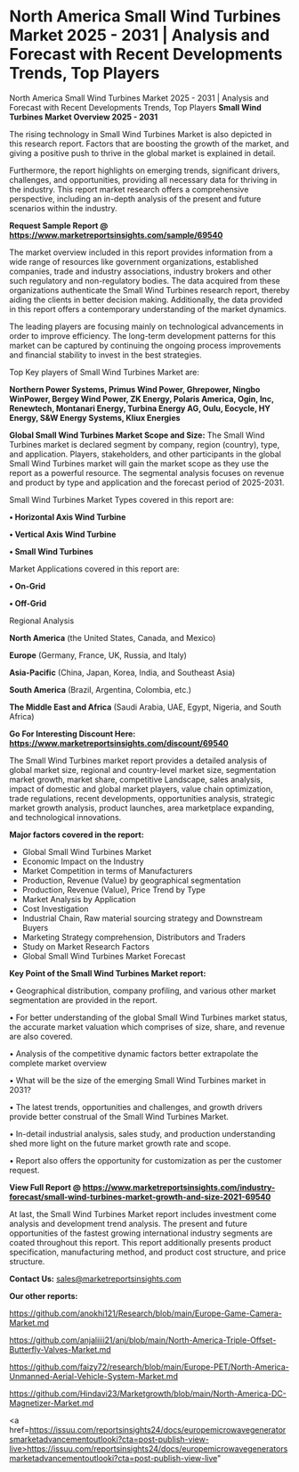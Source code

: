 # North America Small Wind Turbines Market 2025 - 2031 | Analysis and Forecast with Recent Developments Trends, Top Players
North America Small Wind Turbines Market 2025 - 2031 | Analysis and Forecast with Recent Developments Trends, Top Players
<Strong> Small Wind Turbines Market Overview 2025 - 2031</strong>

The rising technology in Small Wind Turbines Market is also depicted in this research report. Factors that are boosting the growth of the market, and giving a positive push to thrive in the global market is explained in detail.

Furthermore, the report highlights on emerging trends, significant drivers, challenges, and opportunities, providing all necessary data for thriving in the industry. This report market research offers a comprehensive perspective, including an in-depth analysis of the present and future scenarios within the industry.

<strong>Request Sample Report @ <a href=https://www.marketreportsinsights.com/sample/69540>https://www.marketreportsinsights.com/sample/69540</a></strong>

The market overview included in this report provides information from a wide range of resources like government organizations, established companies, trade and industry associations, industry brokers and other such regulatory and non-regulatory bodies. The data acquired from these organizations authenticate the Small Wind Turbines research report, thereby aiding the clients in better decision making. Additionally, the data provided in this report offers a contemporary understanding of the market dynamics.

The leading players are focusing mainly on technological advancements in order to improve efficiency. The long-term development patterns for this market can be captured by continuing the ongoing process improvements and financial stability to invest in the best strategies.

Top Key players of Small Wind Turbines Market are:

<strong>Northern Power Systems, Primus Wind Power, Ghrepower, Ningbo WinPower, Bergey Wind Power, ZK Energy, Polaris America, Ogin, Inc, Renewtech, Montanari Energy, Turbina Energy AG, Oulu, Eocycle, HY Energy, S&W Energy Systems, Kliux Energies</strong>

<strong><b>Global Small Wind Turbines Market Scope and Size:</b></strong>
The Small Wind Turbines market is declared segment by company, region (country), type, and application. Players, stakeholders, and other participants in the global Small Wind Turbines market will gain the market scope as they use the report as a powerful resource. The segmental analysis focuses on revenue and product by type and application and the forecast period of 2025-2031.

Small Wind Turbines Market Types covered in this report are:

<strong>• Horizontal Axis Wind Turbine

• Vertical Axis Wind Turbine

• Small Wind Turbines</strong>

Market Applications covered in this report are:

<strong>• On-Grid

• Off-Grid</strong> 

Regional Analysis

<strong>North America</strong> (the United States, Canada, and Mexico)

<strong>Europe</strong> (Germany, France, UK, Russia, and Italy)

<strong>Asia-Pacific</strong> (China, Japan, Korea, India, and Southeast Asia)

<strong>South America</strong> (Brazil, Argentina, Colombia, etc.)

<strong>The Middle East and Africa</strong> (Saudi Arabia, UAE, Egypt, Nigeria, and South Africa)

<strong>Go For Interesting Discount Here: <a href=https://www.marketreportsinsights.com/discount/69540>https://www.marketreportsinsights.com/discount/69540</a></strong>

The Small Wind Turbines market report provides a detailed analysis of global market size, regional and country-level market size, segmentation market growth, market share, competitive Landscape, sales analysis, impact of domestic and global market players, value chain optimization, trade regulations, recent developments, opportunities analysis, strategic market growth analysis, product launches, area marketplace expanding, and technological innovations.

<strong><b>Major factors covered in the report:</b></strong>
<ul>
  <li>Global Small Wind Turbines Market </li>
  <li>Economic Impact on the Industry</li>
  <li>Market Competition in terms of Manufacturers</li>
  <li>Production, Revenue (Value) by geographical segmentation</li>
  <li>Production, Revenue (Value), Price Trend by Type</li>
  <li>Market Analysis by Application</li>
  <li>Cost Investigation</li>
  <li>Industrial Chain, Raw material sourcing strategy and Downstream Buyers</li>
  <li>Marketing Strategy comprehension, Distributors and Traders</li>
  <li>Study on Market Research Factors</li>
  <li>Global Small Wind Turbines Market Forecast</li>
</ul>

<strong><b>Key Point of the Small Wind Turbines Market report:</b></strong>

• Geographical distribution, company profiling, and various other market segmentation are provided in the report.

• For better understanding of the global Small Wind Turbines market status, the accurate market valuation which comprises of size, share, and revenue are also covered.

• Analysis of the competitive dynamic factors better extrapolate the complete market overview

• What will be the size of the emerging Small Wind Turbines market in 2031?

• The latest trends, opportunities and challenges, and growth drivers provide better construal of the Small Wind Turbines Market.

• In-detail industrial analysis, sales study, and production understanding shed more light on the future market growth rate and scope.

• Report also offers the opportunity for customization as per the customer request.

<strong><b>View Full Report @ <a href=https://www.marketreportsinsights.com/industry-forecast/small-wind-turbines-market-growth-and-size-2021-69540>https://www.marketreportsinsights.com/industry-forecast/small-wind-turbines-market-growth-and-size-2021-69540</a></b></strong>


At last, the Small Wind Turbines Market report includes investment come analysis and development trend analysis. The present and future opportunities of the fastest growing international industry segments are coated throughout this report. This report additionally presents product specification, manufacturing method, and product cost structure, and price structure.

<strong>Contact Us:</strong>
sales@marketreportsinsights.com

<strong>Our other reports:</strong>

<a href=https://github.com/anokhi121/Research/blob/main/Europe-Game-Camera-Market.md>https://github.com/anokhi121/Research/blob/main/Europe-Game-Camera-Market.md</a>

<a href=https://github.com/anjaliiii21/anj/blob/main/North-America-Triple-Offset-Butterfly-Valves-Market.md>https://github.com/anjaliiii21/anj/blob/main/North-America-Triple-Offset-Butterfly-Valves-Market.md</a>

<a href=https://github.com/faizy72/research/blob/main/Europe-PET/North-America-Unmanned-Aerial-Vehicle-System-Market.md>https://github.com/faizy72/research/blob/main/Europe-PET/North-America-Unmanned-Aerial-Vehicle-System-Market.md</a>

<a href=https://github.com/Hindavi23/Marketgrowth/blob/main/North-America-DC-Magnetizer-Market.md>https://github.com/Hindavi23/Marketgrowth/blob/main/North-America-DC-Magnetizer-Market.md</a>

<a href=https://issuu.com/reportsinsights24/docs/europemicrowavegeneratorsmarketadvancementoutlooki?cta=post-publish-view-live>https://issuu.com/reportsinsights24/docs/europemicrowavegeneratorsmarketadvancementoutlooki?cta=post-publish-view-live</a>"
